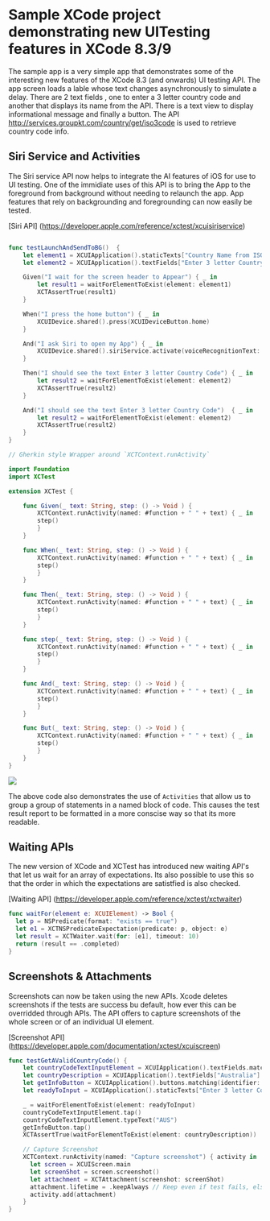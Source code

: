 # Sample XCode project demonstrating new UITesting features in XCode 8.3/9

The sample app is a very simple app that demonstrates some of the interesting new features of the XCode 8.3 (and onwards) UI testing API. The app screen loads a lable whose text changes asynchronously to simulate a delay. There are 2 text fields , one to enter a 3 letter country code and another that displays its name from the API. There is a text view to display informational message and finally a button. The API http://services.groupkt.com/country/get/iso3code is used to retrieve country code info.

## Siri Service and Activities

The Siri service API now helps to integrate the AI features of iOS for use to UI testing. One of the immidiate uses of this API is to bring the App to the foreground from background without needing to relaunch the app. App features that rely on backgrounding and foregrounding can now easily be tested.

 [Siri API] (https://developer.apple.com/reference/xctest/xcuisiriservice)

```swift

func testLaunchAndSendToBG()  {
    let element1 = XCUIApplication().staticTexts["Country Name from ISO3 code"]
    let element2 = XCUIApplication().textFields["Enter 3 letter Country Code"]

    Given("I wait for the screen header to Appear") { _ in
        let result1 = waitForElementToExist(element: element1)
        XCTAssertTrue(result1)
    }

    When("I press the home button") { _ in
        XCUIDevice.shared().press(XCUIDeviceButton.home)
    }

    And("I ask Siri to open my App") { _ in
        XCUIDevice.shared().siriService.activate(voiceRecognitionText: "open xcode832")
    }

    Then("I should see the text Enter 3 letter Country Code") { _ in
        let result2 = waitForElementToExist(element: element2)
        XCTAssertTrue(result2)
    }

    And("I should see the text Enter 3 letter Country Code")  { _ in
        let result2 = waitForElementToExist(element: element2)
        XCTAssertTrue(result2)
    }
}

// Gherkin style Wrapper around `XCTContext.runActivity`

import Foundation
import XCTest

extension XCTest {

    func Given(_ text: String, step: () -> Void ) {
        XCTContext.runActivity(named: #function + " " + text) { _ in
        step()
        }
    }

    func When(_ text: String, step: () -> Void ) {
        XCTContext.runActivity(named: #function + " " + text) { _ in
        step()
        }
    }

    func Then(_ text: String, step: () -> Void ) {
        XCTContext.runActivity(named: #function + " " + text) { _ in
        step()
        }
    }

    func step(_ text: String, step: () -> Void ) {
        XCTContext.runActivity(named: #function + " " + text) { _ in
        step()
        }
    }

    func And(_ text: String, step: () -> Void ) {
        XCTContext.runActivity(named: #function + " " + text) { _ in
        step()
        }
    }

    func But(_ text: String, step: () -> Void ) {
        XCTContext.runActivity(named: #function + " " + text) { _ in
        step()
        }
    }
}
```

![](https://github.com/mvemjsun/Xcode83/blob/master/activity.png?raw=true)

The above code also demonstrates the use of `Activities`  that allow us to group a group of statements in a named block of code. This causes the test result report to be formatted in a more conscise way so that its more readable.

## Waiting APIs
The new version of XCode and XCTest has introduced new waiting API's that let us wait for an array of expectations. Its also possible to use this so that the order in which the expectations are satistfied is also checked.

[Waiting API] (https://developer.apple.com/reference/xctest/xctwaiter)

```swift
func waitFor(element e: XCUIElement) -> Bool {
  let p = NSPredicate(format: "exists == true")
  let e1 = XCTNSPredicateExpectation(predicate: p, object: e)
  let result = XCTWaiter.wait(for: [e1], timeout: 10)
  return (result == .completed)
}
```

## Screenshots & Attachments
Screenshots can now be taken using the new APIs. Xcode deletes screenshots if the tests are success bu default, how ever this can be overridded through APIs. The API offers to capture screenshots of the whole screen or of an individual UI element.

[Screenshot API] (https://developer.apple.com/documentation/xctest/xcuiscreen)
``````swift
func testGetAValidCountryCode() {
    let countryCodeTextInputElement = XCUIApplication().textFields.matching(identifier: "countryCodeField").element(boundBy: 0)
    let countryDescription = XCUIApplication().textFields["Australia"]
    let getInfoButton = XCUIApplication().buttons.matching(identifier: "getCountryInfo").element(boundBy: 0)
    let readyToInput = XCUIApplication().staticTexts["Enter 3 letter Country Code"]

    _ = waitForElementToExist(element: readyToInput)
    countryCodeTextInputElement.tap()
    countryCodeTextInputElement.typeText("AUS")
    getInfoButton.tap()
    XCTAssertTrue(waitForElementToExist(element: countryDescription))

    // Capture Screenshot
    XCTContext.runActivity(named: "Capture screenshot") { activity in
      let screen = XCUIScreen.main
      let screenShot = screen.screenshot()
      let attachment = XCTAttachment(screenshot: screenShot)
      attachment.lifetime = .keepAlways // Keep even if test fails, else xcode deletes it.
      activity.add(attachment)
    }
}
``````
